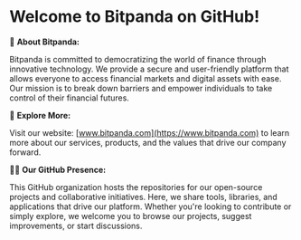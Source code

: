 # Welcome to Bitpanda on GitHub!

🚀 **About Bitpanda:**

Bitpanda is committed to democratizing the world of finance through innovative technology. We provide a secure and user-friendly platform that allows everyone to access financial markets and digital assets with ease. Our mission is to break down barriers and empower individuals to take control of their financial futures.

🔗 **Explore More:**

Visit our website: [www.bitpanda.com](https://www.bitpanda.com) to learn more about our services, products, and the values that drive our company forward.

👩‍💻 **Our GitHub Presence:**

This GitHub organization hosts the repositories for our open-source projects and collaborative initiatives. Here, we share tools, libraries, and applications that drive our platform. Whether you're looking to contribute or simply explore, we welcome you to browse our projects, suggest improvements, or start discussions.
